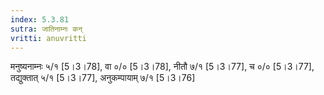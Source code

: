 ```yaml
---
index: 5.3.81
sutra: जातिनाम्नः कन्
vritti: anuvritti
---
```


मनुष्यनाम्नः ५/१ [5।3।78], वा  ०/० [5।3।78], नीतौ ७/१  [5।3।77], च  ०/०   [5।3।77], तद्युक्तात् ५/१  [5।3।77], अनुकम्पायाम् ७/१ [5।3।76]